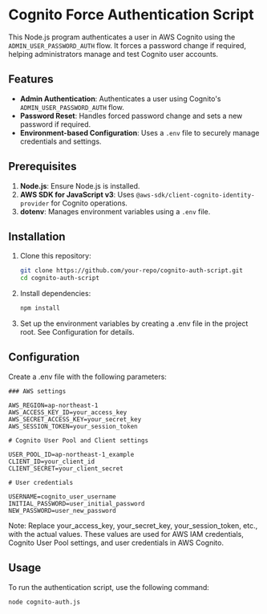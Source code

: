 # Cognito Force Authentication Script

This Node.js program authenticates a user in AWS Cognito using the `ADMIN_USER_PASSWORD_AUTH` flow. It forces a password change if required, helping administrators manage and test Cognito user accounts.

## Features

- **Admin Authentication**: Authenticates a user using Cognito's `ADMIN_USER_PASSWORD_AUTH` flow.
- **Password Reset**: Handles forced password change and sets a new password if required.
- **Environment-based Configuration**: Uses a `.env` file to securely manage credentials and settings.

## Prerequisites

1. **Node.js**: Ensure Node.js is installed.
2. **AWS SDK for JavaScript v3**: Uses `@aws-sdk/client-cognito-identity-provider` for Cognito operations.
3. **dotenv**: Manages environment variables using a `.env` file.

## Installation

1. Clone this repository:

   ```bash
   git clone https://github.com/your-repo/cognito-auth-script.git
   cd cognito-auth-script

2. Install dependencies:

    ```bash
    npm install
    ```

3. Set up the environment variables by creating a .env file in the project root. See Configuration for details.

## Configuration

Create a .env file with the following parameters:

```plaintext
### AWS settings

AWS_REGION=ap-northeast-1
AWS_ACCESS_KEY_ID=your_access_key
AWS_SECRET_ACCESS_KEY=your_secret_key
AWS_SESSION_TOKEN=your_session_token

# Cognito User Pool and Client settings

USER_POOL_ID=ap-northeast-1_example
CLIENT_ID=your_client_id
CLIENT_SECRET=your_client_secret

# User credentials

USERNAME=cognito_user_username
INITIAL_PASSWORD=user_initial_password
NEW_PASSWORD=user_new_password
```

Note: Replace your_access_key, your_secret_key, your_session_token, etc., with the actual values. These values are used for AWS IAM credentials, Cognito User Pool settings, and user credentials in AWS Cognito.

## Usage
To run the authentication script, use the following command:

```bash
node cognito-auth.js
```
